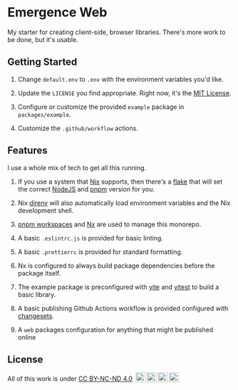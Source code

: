 # Emergence Web

My starter for creating client-side, browser libraries. There's more work to be done, but it's usable.

## Getting Started

1. Change `default.env` to `.env` with the environment variables you'd like.

2. Update the `LICENSE` you find appropriate. Right now, it's the [MIT License](https://opensource.org/license/mit/).

3. Configure or customize the provided `example` package in `packages/example`.

4. Customize the `.github/workflow` actions.

## Features

I use a whole mix of tech to get all this running.

1. If you use a system that [Nix](https://nixos.org/) supports, then there's a [flake](https://nixos.wiki/wiki/Flakes) that will set the correct [NodeJS](https://nodejs.org/) and [pnpm](https://pnpm.io/) version for you.

2. Nix [direnv](https://direnv.net/) will also automatically load environment variables and the Nix development shell.

3. [pnpm workspaces](https://pnpm.io/workspaces) and [Nx](https://nx.dev/) are used to manage this monorepo.

4. A basic `.eslintrc.js` is provided for basic linting.

5. A basic `.prettierrc` is provided for standard formatting.

6. Nx is configured to always build package dependencies before the package itself.

7. The example package is preconfigured with [vite](https://vitejs.dev/) and [vitest](https://vitest.dev/) to build a basic library.

8. A basic publishing Github Actions workflow is provided configured with [changesets](https://github.com/changesets/changesets).

9. A `web` packages configuration for anything that might be published online

## License

All of this work is under [CC BY-NC-ND 4.0](https://creativecommons.org/licenses/by-nc-nd/4.0/) <img style="height:22px!important;margin-left:3px;vertical-align:text-bottom;" src="https://mirrors.creativecommons.org/presskit/icons/cc.svg?ref=chooser-v1"><img style="height:22px!important;margin-left:3px;vertical-align:text-bottom;" src="https://mirrors.creativecommons.org/presskit/icons/by.svg?ref=chooser-v1"><img style="height:22px!important;margin-left:3px;vertical-align:text-bottom;" src="https://mirrors.creativecommons.org/presskit/icons/nc.svg?ref=chooser-v1"><img style="height:22px!important;margin-left:3px;vertical-align:text-bottom;" src="https://mirrors.creativecommons.org/presskit/icons/nd.svg?ref=chooser-v1"></a>
